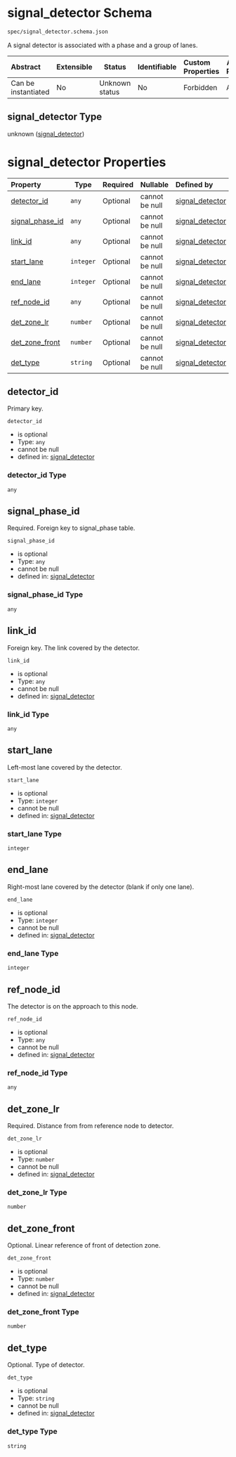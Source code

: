 # signal_detector Schema

```txt
spec/signal_detector.schema.json
```

A signal detector is associated with a phase and a group of lanes.


| Abstract            | Extensible | Status         | Identifiable | Custom Properties | Additional Properties | Access Restrictions | Defined In                                                                                  |
| :------------------ | ---------- | -------------- | ------------ | :---------------- | --------------------- | ------------------- | ------------------------------------------------------------------------------------------- |
| Can be instantiated | No         | Unknown status | No           | Forbidden         | Allowed               | none                | [signal_detector.schema.json](../../out/signal_detector.schema.json "open original schema") |

## signal_detector Type

unknown ([signal_detector](signal_detector.md))

# signal_detector Properties

| Property                            | Type      | Required | Nullable       | Defined by                                                                                                                      |
| :---------------------------------- | --------- | -------- | -------------- | :------------------------------------------------------------------------------------------------------------------------------ |
| [detector_id](#detector_id)         | `any`     | Optional | cannot be null | [signal_detector](signal_detector-properties-detector_id.md "spec/signal_detector.schema.json#/properties/detector_id")         |
| [signal_phase_id](#signal_phase_id) | `any`     | Optional | cannot be null | [signal_detector](signal_detector-properties-signal_phase_id.md "spec/signal_detector.schema.json#/properties/signal_phase_id") |
| [link_id](#link_id)                 | `any`     | Optional | cannot be null | [signal_detector](signal_detector-properties-link_id.md "spec/signal_detector.schema.json#/properties/link_id")                 |
| [start_lane](#start_lane)           | `integer` | Optional | cannot be null | [signal_detector](signal_detector-properties-start_lane.md "spec/signal_detector.schema.json#/properties/start_lane")           |
| [end_lane](#end_lane)               | `integer` | Optional | cannot be null | [signal_detector](signal_detector-properties-end_lane.md "spec/signal_detector.schema.json#/properties/end_lane")               |
| [ref_node_id](#ref_node_id)         | `any`     | Optional | cannot be null | [signal_detector](signal_detector-properties-ref_node_id.md "spec/signal_detector.schema.json#/properties/ref_node_id")         |
| [det_zone_lr](#det_zone_lr)         | `number`  | Optional | cannot be null | [signal_detector](signal_detector-properties-det_zone_lr.md "spec/signal_detector.schema.json#/properties/det_zone_lr")         |
| [det_zone_front](#det_zone_front)   | `number`  | Optional | cannot be null | [signal_detector](signal_detector-properties-det_zone_front.md "spec/signal_detector.schema.json#/properties/det_zone_front")   |
| [det_type](#det_type)               | `string`  | Optional | cannot be null | [signal_detector](signal_detector-properties-det_type.md "spec/signal_detector.schema.json#/properties/det_type")               |

## detector_id

Primary key.


`detector_id`

-   is optional
-   Type: `any`
-   cannot be null
-   defined in: [signal_detector](signal_detector-properties-detector_id.md "spec/signal_detector.schema.json#/properties/detector_id")

### detector_id Type

`any`

## signal_phase_id

Required. Foreign key to signal_phase table.


`signal_phase_id`

-   is optional
-   Type: `any`
-   cannot be null
-   defined in: [signal_detector](signal_detector-properties-signal_phase_id.md "spec/signal_detector.schema.json#/properties/signal_phase_id")

### signal_phase_id Type

`any`

## link_id

Foreign key. The link covered by the detector.


`link_id`

-   is optional
-   Type: `any`
-   cannot be null
-   defined in: [signal_detector](signal_detector-properties-link_id.md "spec/signal_detector.schema.json#/properties/link_id")

### link_id Type

`any`

## start_lane

Left-most lane covered by the detector.


`start_lane`

-   is optional
-   Type: `integer`
-   cannot be null
-   defined in: [signal_detector](signal_detector-properties-start_lane.md "spec/signal_detector.schema.json#/properties/start_lane")

### start_lane Type

`integer`

## end_lane

Right-most lane covered by the detector (blank if only one lane).


`end_lane`

-   is optional
-   Type: `integer`
-   cannot be null
-   defined in: [signal_detector](signal_detector-properties-end_lane.md "spec/signal_detector.schema.json#/properties/end_lane")

### end_lane Type

`integer`

## ref_node_id

The detector is on the approach to this node.


`ref_node_id`

-   is optional
-   Type: `any`
-   cannot be null
-   defined in: [signal_detector](signal_detector-properties-ref_node_id.md "spec/signal_detector.schema.json#/properties/ref_node_id")

### ref_node_id Type

`any`

## det_zone_lr

Required. Distance from from reference node to detector.


`det_zone_lr`

-   is optional
-   Type: `number`
-   cannot be null
-   defined in: [signal_detector](signal_detector-properties-det_zone_lr.md "spec/signal_detector.schema.json#/properties/det_zone_lr")

### det_zone_lr Type

`number`

## det_zone_front

Optional. Linear reference of front of detection zone.


`det_zone_front`

-   is optional
-   Type: `number`
-   cannot be null
-   defined in: [signal_detector](signal_detector-properties-det_zone_front.md "spec/signal_detector.schema.json#/properties/det_zone_front")

### det_zone_front Type

`number`

## det_type

Optional. Type of detector.


`det_type`

-   is optional
-   Type: `string`
-   cannot be null
-   defined in: [signal_detector](signal_detector-properties-det_type.md "spec/signal_detector.schema.json#/properties/det_type")

### det_type Type

`string`
